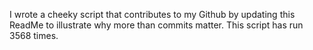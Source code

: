 I wrote a cheeky script that contributes to my Github by updating this ReadMe to illustrate why more than commits matter. This script has run 3568 times.